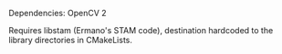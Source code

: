 Dependencies:
OpenCV 2

Requires libstam (Ermano's STAM code), destination hardcoded to the library directories in CMakeLists.